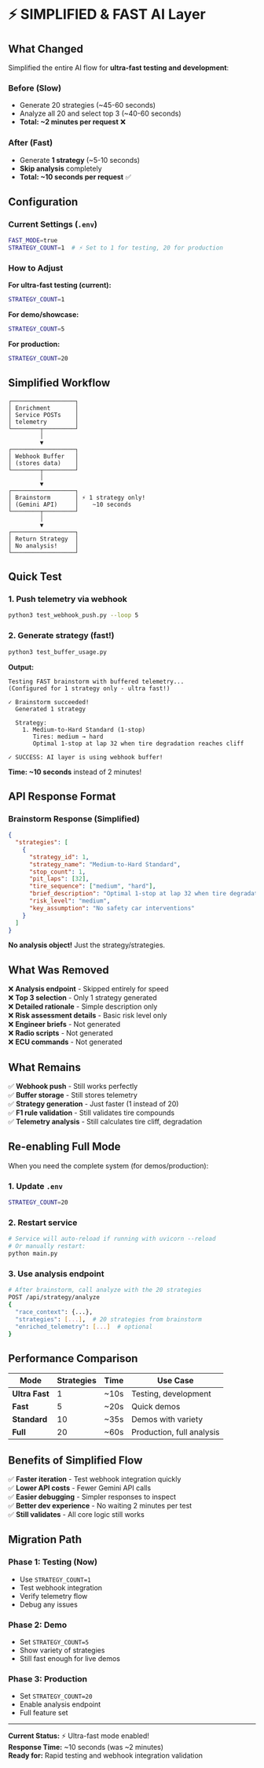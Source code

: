 # ⚡ SIMPLIFIED & FAST AI Layer

## What Changed

Simplified the entire AI flow for **ultra-fast testing and development**:

### Before (Slow)
- Generate 20 strategies (~45-60 seconds)
- Analyze all 20 and select top 3 (~40-60 seconds)
- **Total: ~2 minutes per request** ❌

### After (Fast)
- Generate **1 strategy** (~5-10 seconds)
- **Skip analysis** completely
- **Total: ~10 seconds per request** ✅

## Configuration

### Current Settings (`.env`)
```bash
FAST_MODE=true
STRATEGY_COUNT=1  # ⚡ Set to 1 for testing, 20 for production
```

### How to Adjust

**For ultra-fast testing (current):**
```bash
STRATEGY_COUNT=1
```

**For demo/showcase:**
```bash
STRATEGY_COUNT=5
```

**For production:**
```bash
STRATEGY_COUNT=20
```

## Simplified Workflow

```
┌──────────────────┐
│ Enrichment       │
│ Service POSTs    │
│ telemetry        │
└────────┬─────────┘
         │
         ▼
┌──────────────────┐
│ Webhook Buffer   │
│ (stores data)    │
└────────┬─────────┘
         │
         ▼
┌──────────────────┐
│ Brainstorm       │ ⚡ 1 strategy only!
│ (Gemini API)     │    ~10 seconds
└────────┬─────────┘
         │
         ▼
┌──────────────────┐
│ Return Strategy  │
│ No analysis!     │
└──────────────────┘
```

## Quick Test

### 1. Push telemetry via webhook
```bash
python3 test_webhook_push.py --loop 5
```

### 2. Generate strategy (fast!)
```bash
python3 test_buffer_usage.py
```

**Output:**
```
Testing FAST brainstorm with buffered telemetry...
(Configured for 1 strategy only - ultra fast!)

✓ Brainstorm succeeded!
  Generated 1 strategy

  Strategy:
    1. Medium-to-Hard Standard (1-stop)
       Tires: medium → hard
       Optimal 1-stop at lap 32 when tire degradation reaches cliff

✓ SUCCESS: AI layer is using webhook buffer!
```

**Time: ~10 seconds** instead of 2 minutes!

## API Response Format

### Brainstorm Response (Simplified)

```json
{
  "strategies": [
    {
      "strategy_id": 1,
      "strategy_name": "Medium-to-Hard Standard",
      "stop_count": 1,
      "pit_laps": [32],
      "tire_sequence": ["medium", "hard"],
      "brief_description": "Optimal 1-stop at lap 32 when tire degradation reaches cliff",
      "risk_level": "medium",
      "key_assumption": "No safety car interventions"
    }
  ]
}
```

**No analysis object!** Just the strategy/strategies.

## What Was Removed

❌ **Analysis endpoint** - Skipped entirely for speed  
❌ **Top 3 selection** - Only 1 strategy generated  
❌ **Detailed rationale** - Simple description only  
❌ **Risk assessment details** - Basic risk level only  
❌ **Engineer briefs** - Not generated  
❌ **Radio scripts** - Not generated  
❌ **ECU commands** - Not generated  

## What Remains

✅ **Webhook push** - Still works perfectly  
✅ **Buffer storage** - Still stores telemetry  
✅ **Strategy generation** - Just faster (1 instead of 20)  
✅ **F1 rule validation** - Still validates tire compounds  
✅ **Telemetry analysis** - Still calculates tire cliff, degradation  

## Re-enabling Full Mode

When you need the complete system (for demos/production):

### 1. Update `.env`
```bash
STRATEGY_COUNT=20
```

### 2. Restart service
```bash
# Service will auto-reload if running with uvicorn --reload
# Or manually restart:
python main.py
```

### 3. Use analysis endpoint
```bash
# After brainstorm, call analyze with the 20 strategies
POST /api/strategy/analyze
{
  "race_context": {...},
  "strategies": [...],  # 20 strategies from brainstorm
  "enriched_telemetry": [...]  # optional
}
```

## Performance Comparison

| Mode | Strategies | Time | Use Case |
|------|-----------|------|----------|
| **Ultra Fast** | 1 | ~10s | Testing, development |
| **Fast** | 5 | ~20s | Quick demos |
| **Standard** | 10 | ~35s | Demos with variety |
| **Full** | 20 | ~60s | Production, full analysis |

## Benefits of Simplified Flow

✅ **Faster iteration** - Test webhook integration quickly  
✅ **Lower API costs** - Fewer Gemini API calls  
✅ **Easier debugging** - Simpler responses to inspect  
✅ **Better dev experience** - No waiting 2 minutes per test  
✅ **Still validates** - All core logic still works  

## Migration Path

### Phase 1: Testing (Now)
- Use `STRATEGY_COUNT=1`
- Test webhook integration
- Verify telemetry flow
- Debug any issues

### Phase 2: Demo
- Set `STRATEGY_COUNT=5`
- Show variety of strategies
- Still fast enough for live demos

### Phase 3: Production
- Set `STRATEGY_COUNT=20`
- Enable analysis endpoint
- Full feature set

---

**Current Status:** ⚡ Ultra-fast mode enabled!  
**Response Time:** ~10 seconds (was ~2 minutes)  
**Ready for:** Rapid testing and webhook integration validation
